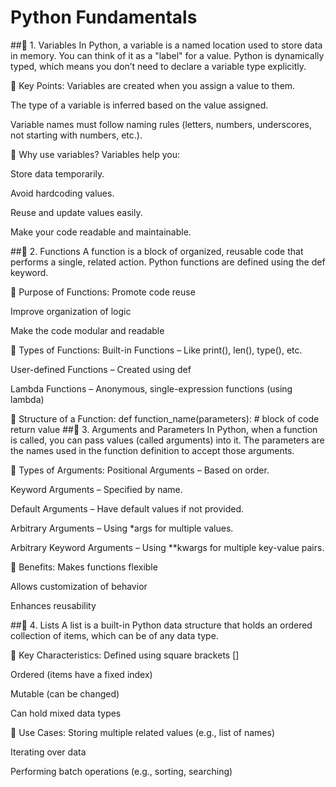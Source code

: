 # Python Fundamentals
##📌 1. Variables
In Python, a variable is a named location used to store data in memory. You can think of it as a "label" for a value. Python is dynamically typed, which means you don’t need to declare a variable type explicitly.

🔹 Key Points:
Variables are created when you assign a value to them.

The type of a variable is inferred based on the value assigned.

Variable names must follow naming rules (letters, numbers, underscores, not starting with numbers, etc.).

🔹 Why use variables?
Variables help you:

Store data temporarily.

Avoid hardcoding values.

Reuse and update values easily.

Make your code readable and maintainable.


##📌 2. Functions
A function is a block of organized, reusable code that performs a single, related action. Python functions are defined using the def keyword.

🔹 Purpose of Functions:
Promote code reuse

Improve organization of logic

Make the code modular and readable

🔹 Types of Functions:
Built-in Functions – Like print(), len(), type(), etc.

User-defined Functions – Created using def

Lambda Functions – Anonymous, single-expression functions (using lambda)

🔹 Structure of a Function:
def function_name(parameters):
    # block of code
    return value
##📌 3. Arguments and Parameters
In Python, when a function is called, you can pass values (called arguments) into it. The parameters are the names used in the function definition to accept those arguments.

🔹 Types of Arguments:
Positional Arguments – Based on order.

Keyword Arguments – Specified by name.

Default Arguments – Have default values if not provided.

Arbitrary Arguments – Using *args for multiple values.

Arbitrary Keyword Arguments – Using **kwargs for multiple key-value pairs.

🔹 Benefits:
Makes functions flexible

Allows customization of behavior

Enhances reusability


##📌 4. Lists
A list is a built-in Python data structure that holds an ordered collection of items, which can be of any data type.

🔹 Key Characteristics:
Defined using square brackets []

Ordered (items have a fixed index)

Mutable (can be changed)

Can hold mixed data types

🔹 Use Cases:
Storing multiple related values (e.g., list of names)

Iterating over data

Performing batch operations (e.g., sorting, searching)
